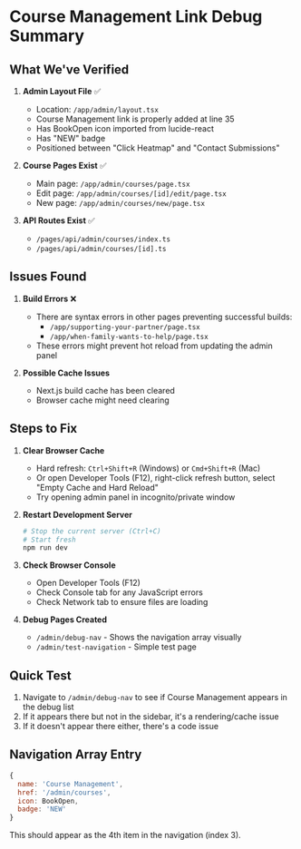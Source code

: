 # Course Management Link Debug Summary

## What We've Verified

1. **Admin Layout File** ✅
   - Location: `/app/admin/layout.tsx`
   - Course Management link is properly added at line 35
   - Has BookOpen icon imported from lucide-react
   - Has "NEW" badge
   - Positioned between "Click Heatmap" and "Contact Submissions"

2. **Course Pages Exist** ✅
   - Main page: `/app/admin/courses/page.tsx`
   - Edit page: `/app/admin/courses/[id]/edit/page.tsx`
   - New page: `/app/admin/courses/new/page.tsx`

3. **API Routes Exist** ✅
   - `/pages/api/admin/courses/index.ts`
   - `/pages/api/admin/courses/[id].ts`

## Issues Found

1. **Build Errors** ❌
   - There are syntax errors in other pages preventing successful builds:
     - `/app/supporting-your-partner/page.tsx`
     - `/app/when-family-wants-to-help/page.tsx`
   - These errors might prevent hot reload from updating the admin panel

2. **Possible Cache Issues**
   - Next.js build cache has been cleared
   - Browser cache might need clearing

## Steps to Fix

1. **Clear Browser Cache**
   - Hard refresh: `Ctrl+Shift+R` (Windows) or `Cmd+Shift+R` (Mac)
   - Or open Developer Tools (F12), right-click refresh button, select "Empty Cache and Hard Reload"
   - Try opening admin panel in incognito/private window

2. **Restart Development Server**
   ```bash
   # Stop the current server (Ctrl+C)
   # Start fresh
   npm run dev
   ```

3. **Check Browser Console**
   - Open Developer Tools (F12)
   - Check Console tab for any JavaScript errors
   - Check Network tab to ensure files are loading

4. **Debug Pages Created**
   - `/admin/debug-nav` - Shows the navigation array visually
   - `/admin/test-navigation` - Simple test page

## Quick Test

1. Navigate to `/admin/debug-nav` to see if Course Management appears in the debug list
2. If it appears there but not in the sidebar, it's a rendering/cache issue
3. If it doesn't appear there either, there's a code issue

## Navigation Array Entry

```javascript
{
  name: 'Course Management',
  href: '/admin/courses',
  icon: BookOpen,
  badge: 'NEW'
}
```

This should appear as the 4th item in the navigation (index 3).